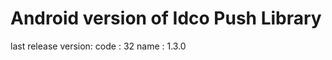 Android version of Idco Push Library
====================================
last release version:
 code : 32
 name : 1.3.0